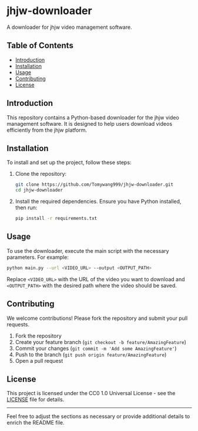 # jhjw-downloader

A downloader for jhjw video management software.

## Table of Contents

- [Introduction](#introduction)
- [Installation](#installation)
- [Usage](#usage)
- [Contributing](#contributing)
- [License](#license)

## Introduction

This repository contains a Python-based downloader for the jhjw video management software. It is designed to help users download videos efficiently from the jhjw platform.

## Installation

To install and set up the project, follow these steps:

1. Clone the repository:

    ```bash
    git clone https://github.com/Tomywang999/jhjw-downloader.git
    cd jhjw-downloader
    ```

2. Install the required dependencies. Ensure you have Python installed, then run:

    ```bash
    pip install -r requirements.txt
    ```

## Usage

To use the downloader, execute the main script with the necessary parameters. For example:

```bash
python main.py --url <VIDEO_URL> --output <OUTPUT_PATH>
```

Replace `<VIDEO_URL>` with the URL of the video you want to download and `<OUTPUT_PATH>` with the desired path where the video should be saved.

## Contributing

We welcome contributions! Please fork the repository and submit your pull requests.

1. Fork the repository
2. Create your feature branch (`git checkout -b feature/AmazingFeature`)
3. Commit your changes (`git commit -m 'Add some AmazingFeature'`)
4. Push to the branch (`git push origin feature/AmazingFeature`)
5. Open a pull request

## License

This project is licensed under the CC0 1.0 Universal License - see the [LICENSE](LICENSE) file for details.

---

Feel free to adjust the sections as necessary or provide additional details to enrich the README file.
